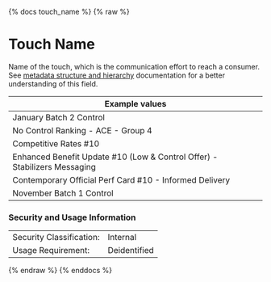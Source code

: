 {% docs touch_name %}
{% raw %}

<a name="touch_name"></a>
# Touch Name

Name of the touch, which is the communication effort to reach a consumer.
See [metadata structure and hierarchy](#!/model/model.aaa_life_data_platform.staging_metadata_metadata)
documentation for a better understanding of this field.

| Example values  |
|-----------------|
| January Batch 2 Control                                                   |
| No Control Ranking - ACE - Group 4                                        |
| Competitive Rates #10                                                     |
| Enhanced Benefit Update #10 (Low & Control Offer) - Stabilizers Messaging |
| Contemporary Official Perf Card #10 - Informed Delivery                   |
| November Batch 1 Control                                                  |

### Security and Usage Information
|     |     |
| --- | --- |
| Security Classification: | Internal |
| Usage Requirement:       | Deidentified |

{% endraw %}
{% enddocs %}